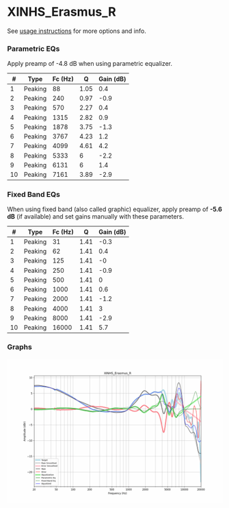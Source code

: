 # XINHS_Erasmus_R
See [usage instructions](https://github.com/jaakkopasanen/AutoEq#usage) for more options and info.

### Parametric EQs
Apply preamp of -4.8 dB when using parametric equalizer.

|   # | Type    |   Fc (Hz) |    Q |   Gain (dB) |
|-----|---------|-----------|------|-------------|
|   1 | Peaking |        88 | 1.05 |         0.4 |
|   2 | Peaking |       240 | 0.97 |        -0.9 |
|   3 | Peaking |       570 | 2.27 |         0.4 |
|   4 | Peaking |      1315 | 2.82 |         0.9 |
|   5 | Peaking |      1878 | 3.75 |        -1.3 |
|   6 | Peaking |      3767 | 4.23 |         1.2 |
|   7 | Peaking |      4099 | 4.61 |         4.2 |
|   8 | Peaking |      5333 | 6    |        -2.2 |
|   9 | Peaking |      6131 | 6    |         1.4 |
|  10 | Peaking |      7161 | 3.89 |        -2.9 |

### Fixed Band EQs
When using fixed band (also called graphic) equalizer, apply preamp of **-5.6 dB** (if available) and set gains manually with these parameters.

|   # | Type    |   Fc (Hz) |    Q |   Gain (dB) |
|-----|---------|-----------|------|-------------|
|   1 | Peaking |        31 | 1.41 |        -0.3 |
|   2 | Peaking |        62 | 1.41 |         0.4 |
|   3 | Peaking |       125 | 1.41 |        -0   |
|   4 | Peaking |       250 | 1.41 |        -0.9 |
|   5 | Peaking |       500 | 1.41 |         0   |
|   6 | Peaking |      1000 | 1.41 |         0.6 |
|   7 | Peaking |      2000 | 1.41 |        -1.2 |
|   8 | Peaking |      4000 | 1.41 |         3   |
|   9 | Peaking |      8000 | 1.41 |        -2.9 |
|  10 | Peaking |     16000 | 1.41 |         5.7 |

### Graphs
![](./XINHS_Erasmus_R.png)
